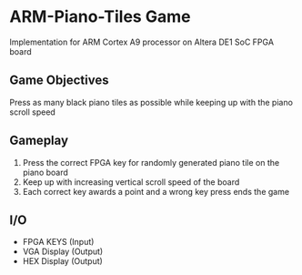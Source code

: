 # ARM-Piano-Tiles Game
Implementation for ARM Cortex A9 processor on Altera DE1 SoC FPGA board

## Game Objectives
Press as many black piano tiles as possible while keeping up with the piano scroll speed

## Gameplay
1. Press the correct FPGA key for randomly generated piano tile on the piano board
2. Keep up with increasing vertical scroll speed of the board
3. Each correct key awards a point and a wrong key press ends the game

## I/O
* FPGA KEYS (Input)
* VGA Display (Output)
* HEX Display (Output)

